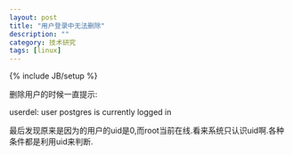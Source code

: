 ```yaml
---
layout: post
title: "用户登录中无法删除"
description: ""
category: 技术研究
tags: [linux]
---
```

{% include JB/setup %}

删除用户的时候一直提示:

userdel: user postgres is currently logged in

最后发现原来是因为的用户的uid是0,而root当前在线.看来系统只认识uid啊.各种条件都是利用uid来判断.

